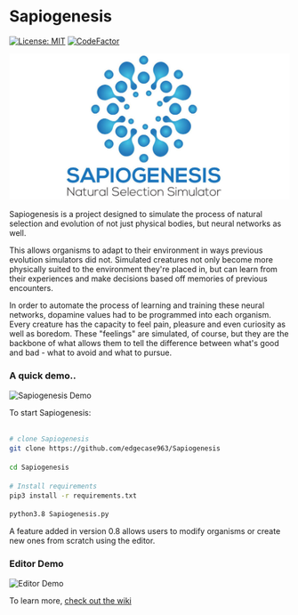 ﻿# Sapiogenesis
[![License: MIT](https://img.shields.io/badge/License-MIT-yellow.svg)](https://opensource.org/licenses/MIT) [![CodeFactor](https://www.codefactor.io/repository/github/edgecase963/sapiogenesis/badge?s=15c7abcfd2296a927216e6ab8461a81ceafcf994)](https://www.codefactor.io/repository/github/edgecase963/sapiogenesis)

![Logo](readme_media/splash-logo.jpg)

Sapiogenesis is a project designed to simulate the process of natural selection and evolution of not just physical bodies, but neural networks as well.

This allows organisms to adapt to their environment in ways previous evolution simulators did not. Simulated creatures not only become more physically suited to the environment they're placed in, but can learn from their experiences and make decisions based off memories of previous encounters.

In order to automate the process of learning and training these neural networks, dopamine values had to be programmed into each organism. Every creature has the capacity to feel pain, pleasure and even curiosity as well as boredom. These "feelings" are simulated, of course, but they are the backbone of what allows them to tell the difference between what's good and bad - what to avoid and what to pursue.

### A quick demo..
![Sapiogenesis Demo](readme_media/demo.gif)


To start Sapiogenesis:
```bash

# clone Sapiogenesis
git clone https://github.com/edgecase963/Sapiogenesis

cd Sapiogenesis

# Install requirements
pip3 install -r requirements.txt

python3.8 Sapiogenesis.py

```

A feature added in version 0.8 allows users to modify organisms or create new ones from scratch using the editor. 

### Editor Demo
![Editor Demo](readme_media/editor_demo.gif)

To learn more, [check out the wiki](https://github.com/edgecase963/Sapiogenesis/wiki)


